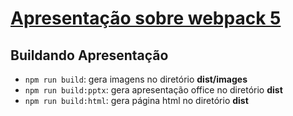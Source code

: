 # [Apresentação sobre webpack 5](./presentation.md)

## Buildando Apresentação

- `npm run build`: gera imagens no diretório **dist/images**
- `npm run build:pptx`: gera apresentação office no diretório **dist**
- `npm run build:html`: gera página html no diretório **dist**
